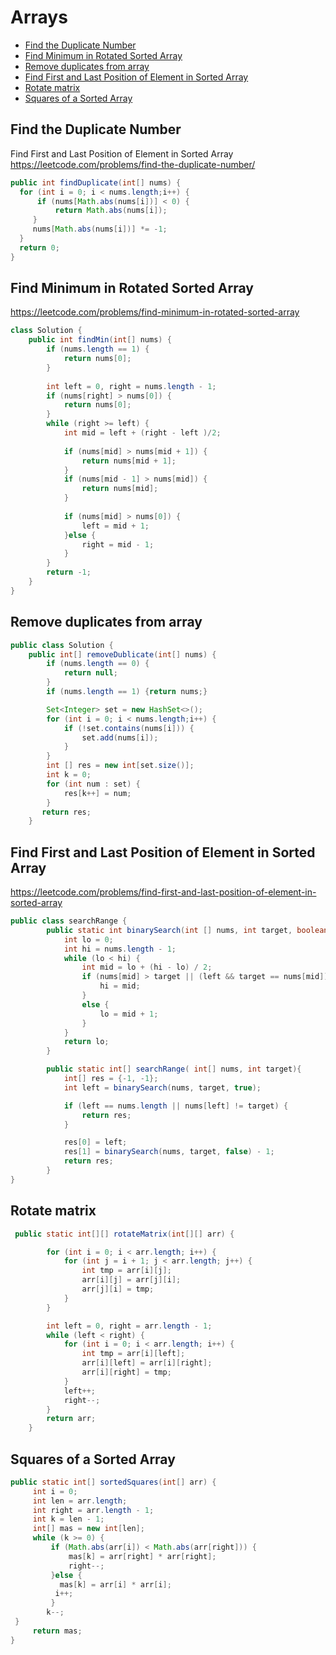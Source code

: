 # Arrays

+ [Find the Duplicate Number](#find-the-duplicate-number)
+ [Find Minimum in Rotated Sorted Array](#Find-Minimum-in-Rotated-Sorted-Array)
+ [Remove duplicates from array](#Remove-duplicates-from-array)
+ [Find First and Last Position of Element in Sorted Array](#Find-First-and-Last-Position-of-Element-in-Sorted-Array)
+ [Rotate matrix](#Rotate-matrix)
+ [Squares of a Sorted Array](#Squares-of-a-Sorted-Array)

## Find the Duplicate Number
Find First and Last Position of Element in Sorted Array
https://leetcode.com/problems/find-the-duplicate-number/

```java
public int findDuplicate(int[] nums) {
  for (int i = 0; i < nums.length;i++) {
      if (nums[Math.abs(nums[i])] < 0) {
          return Math.abs(nums[i]);
     }
     nums[Math.abs(nums[i])] *= -1;
  }
  return 0;
}
```

## Find Minimum in Rotated Sorted Array

https://leetcode.com/problems/find-minimum-in-rotated-sorted-array

```java
class Solution {
    public int findMin(int[] nums) {
        if (nums.length == 1) {
            return nums[0];
        }
        
        int left = 0, right = nums.length - 1;
        if (nums[right] > nums[0]) {
            return nums[0];
        }
        while (right >= left) {
            int mid = left + (right - left )/2;
            
            if (nums[mid] > nums[mid + 1]) {
                return nums[mid + 1];
            }
            if (nums[mid - 1] > nums[mid]) {
                return nums[mid];
            }
            
            if (nums[mid] > nums[0]) {
                left = mid + 1;
            }else {
                right = mid - 1;
            }
        }
        return -1;
    }
}
```
## Remove duplicates from array

```java
public class Solution {
    public int[] removeDublicate(int[] nums) {
        if (nums.length == 0) {
            return null;
        }
        if (nums.length == 1) {return nums;}

        Set<Integer> set = new HashSet<>();
        for (int i = 0; i < nums.length;i++) {
            if (!set.contains(nums[i])) {
                set.add(nums[i]);
            }
        }
        int [] res = new int[set.size()];
        int k = 0;
        for (int num : set) {
            res[k++] = num;
        }
       return res;
    }
```

## Find First and Last Position of Element in Sorted Array

https://leetcode.com/problems/find-first-and-last-position-of-element-in-sorted-array
```java
public class searchRange {
        public static int binarySearch(int [] nums, int target, boolean left) {
            int lo = 0;
            int hi = nums.length - 1;
            while (lo < hi) {
                int mid = lo + (hi - lo) / 2;
                if (nums[mid] > target || (left && target == nums[mid])) {
                    hi = mid;
                }
                else {
                    lo = mid + 1;
                }
            }
            return lo;
        }

        public static int[] searchRange( int[] nums, int target){
            int[] res = {-1, -1};
            int left = binarySearch(nums, target, true);

            if (left == nums.length || nums[left] != target) {
                return res;
            }

            res[0] = left;
            res[1] = binarySearch(nums, target, false) - 1;
            return res;
        }
}
```

## Rotate matrix
```java
 public static int[][] rotateMatrix(int[][] arr) {

        for (int i = 0; i < arr.length; i++) {
            for (int j = i + 1; j < arr.length; j++) {
                int tmp = arr[i][j];
                arr[i][j] = arr[j][i];
                arr[j][i] = tmp;
            }
        }

        int left = 0, right = arr.length - 1;
        while (left < right) {
            for (int i = 0; i < arr.length; i++) {
                int tmp = arr[i][left];
                arr[i][left] = arr[i][right];
                arr[i][right] = tmp;
            }
            left++;
            right--;
        }
        return arr;
    }
 ```
 ## Squares of a Sorted Array
 ```java 
 public static int[] sortedSquares(int[] arr) {
      int i = 0;
      int len = arr.length;
      int right = arr.length - 1;
      int k = len - 1;
      int[] mas = new int[len];
      while (k >= 0) {
          if (Math.abs(arr[i]) < Math.abs(arr[right])) {
              mas[k] = arr[right] * arr[right];
              right--;
          }else {
            mas[k] = arr[i] * arr[i];
           i++;
          }
         k--;                                
  }
      return mas;
}
```
